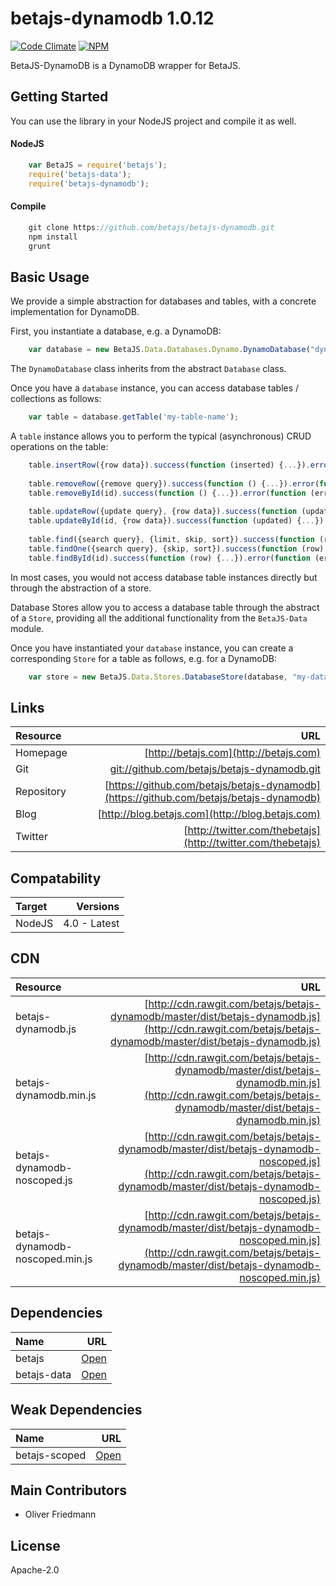 # betajs-dynamodb 1.0.12
[![Code Climate](https://codeclimate.com/github/betajs/betajs-dynamodb/badges/gpa.svg)](https://codeclimate.com/github/betajs/betajs-dynamodb)
[![NPM](https://img.shields.io/npm/v/betajs-dynamodb.svg?style=flat)](https://www.npmjs.com/package/betajs-dynamodb)


BetaJS-DynamoDB is a DynamoDB wrapper for BetaJS.



## Getting Started


You can use the library in your NodeJS project and compile it as well.

#### NodeJS

```javascript
	var BetaJS = require('betajs');
	require('betajs-data');
	require('betajs-dynamodb');
```


#### Compile

```javascript
	git clone https://github.com/betajs/betajs-dynamodb.git
	npm install
	grunt
```



## Basic Usage


We provide a simple abstraction for databases and tables, with a concrete implementation for DynamoDB.

First, you instantiate a database, e.g. a DynamoDB:

```javascript
	var database = new BetaJS.Data.Databases.Dynamo.DynamoDatabase("dynamodb://localhost/database");
```
 
The `DynamoDatabase` class inherits from the abstract `Database` class.

Once you have a `database` instance, you can access database tables / collections as follows:

```javascript
	var table = database.getTable('my-table-name');
```

A `table` instance allows you to perform the typical (asynchronous) CRUD operations on the table:

```javascript
	table.insertRow({row data}).success(function (inserted) {...}).error(function (error) {...});
	
	table.removeRow({remove query}).success(function () {...}).error(function (error) {...});
	table.removeById(id).success(function () {...}).error(function (error) {...});
	
	table.updateRow({update query}, {row data}).success(function (updated) {...}).error(function (error) {...});
	table.updateById(id, {row data}).success(function (updated) {...}).error(function (error) {...});
	
	table.find({search query}, {limit, skip, sort}).success(function (rowIterator) {...}).error(function (error) {...});
	table.findOne({search query}, {skip, sort}).success(function (row) {...}).error(function (error) {...});
	table.findById(id).success(function (row) {...}).error(function (error) {...});
``` 

In most cases, you would not access database table instances directly but through the abstraction of a store.

Database Stores allow you to access a database table through the abstract of a `Store`, providing all the additional functionality from the `BetaJS-Data` module.

Once you have instantiated your `database` instance, you can create a corresponding `Store` for a table as follows, e.g. for a DynamoDB:

```javascript
	var store = new BetaJS.Data.Stores.DatabaseStore(database, "my-database-table");
```


## Links
| Resource   | URL |
| :--------- | --: |
| Homepage   | [http://betajs.com](http://betajs.com) |
| Git        | [git://github.com/betajs/betajs-dynamodb.git](git://github.com/betajs/betajs-dynamodb.git) |
| Repository | [https://github.com/betajs/betajs-dynamodb](https://github.com/betajs/betajs-dynamodb) |
| Blog       | [http://blog.betajs.com](http://blog.betajs.com) | 
| Twitter    | [http://twitter.com/thebetajs](http://twitter.com/thebetajs) | 
 



## Compatability
| Target | Versions |
| :----- | -------: |
| NodeJS | 4.0 - Latest |


## CDN
| Resource | URL |
| :----- | -------: |
| betajs-dynamodb.js | [http://cdn.rawgit.com/betajs/betajs-dynamodb/master/dist/betajs-dynamodb.js](http://cdn.rawgit.com/betajs/betajs-dynamodb/master/dist/betajs-dynamodb.js) |
| betajs-dynamodb.min.js | [http://cdn.rawgit.com/betajs/betajs-dynamodb/master/dist/betajs-dynamodb.min.js](http://cdn.rawgit.com/betajs/betajs-dynamodb/master/dist/betajs-dynamodb.min.js) |
| betajs-dynamodb-noscoped.js | [http://cdn.rawgit.com/betajs/betajs-dynamodb/master/dist/betajs-dynamodb-noscoped.js](http://cdn.rawgit.com/betajs/betajs-dynamodb/master/dist/betajs-dynamodb-noscoped.js) |
| betajs-dynamodb-noscoped.min.js | [http://cdn.rawgit.com/betajs/betajs-dynamodb/master/dist/betajs-dynamodb-noscoped.min.js](http://cdn.rawgit.com/betajs/betajs-dynamodb/master/dist/betajs-dynamodb-noscoped.min.js) |



## Dependencies
| Name | URL |
| :----- | -------: |
| betajs | [Open](https://github.com/betajs/betajs) |
| betajs-data | [Open](https://github.com/betajs/betajs-data) |


## Weak Dependencies
| Name | URL |
| :----- | -------: |
| betajs-scoped | [Open](https://github.com/betajs/betajs-scoped) |


## Main Contributors

- Oliver Friedmann

## License

Apache-2.0







